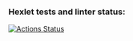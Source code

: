 ### Hexlet tests and linter status:
[![Actions Status](https://github.com/aspidium/data-analytics-project-92/actions/workflows/hexlet-check.yml/badge.svg)](https://github.com/aspidium/data-analytics-project-92/actions)
